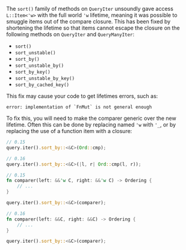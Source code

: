 The `sort()` family of methods on `QueryIter` unsoundly gave access `L::Item<'w>` with the full world `'w` lifetime, meaning it was possible to smuggle items out of the compare closure. This has been fixed by shortening the lifetime so that items cannot escape the closure on the following methods on `QueryIter` and `QueryManyIter`:

- `sort()`
- `sort_unstable()`
- `sort_by()`
- `sort_unstable_by()`
- `sort_by_key()`
- `sort_unstable_by_key()`
- `sort_by_cached_key()`

This fix may cause your code to get lifetimes errors, such as:

```
error: implementation of `FnMut` is not general enough
```

To fix this, you will need to make the comparer generic over the new lifetime. Often this can be done by replacing named `'w` with `'_`, or by replacing the use of a function item with a closure:

```rust
// 0.15
query.iter().sort_by::<&C>(Ord::cmp);

// 0.16
query.iter().sort_by::<&C>(|l, r| Ord::cmp(l, r));
```

```rust
// 0.15
fn comparer(left: &&'w C, right: &&'w C) -> Ordering {
    // ...
}

query.iter().sort_by::<&C>(comparer);

// 0.16
fn comparer(left: &&C, right: &&C) -> Ordering {
    // ...
}

query.iter().sort_by::<&C>(comparer);
```
